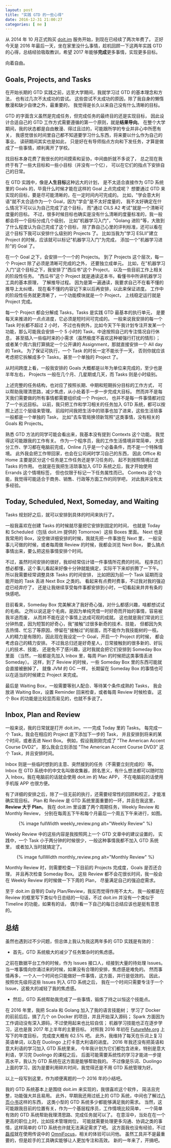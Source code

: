 ```yaml
---
layout: post
title: "实践 GTD 的一些心得"
date: 2016-12-31 21:00:27
categories: [ me ]
---
```


从 2014 年 10 月正式购买 [doit.im][doit] 服务开始，到现在已经续了两次年费了。
正好今天是 2016 年最后一天，坐在家里没什么事情，趁机回顾一下这两年实践
GTD 的心得，总结经验吸取教训，希望 2017 年能够**完成**更多事情，实现更多目标。

向着自由。

<!-- more -->

## Goals, Projects, and Tasks

在开始长期的 GTD 实践之前，远至大学期间，我就学习过 GTD 的基本理念和方法，
也有过几次不太成功的尝试。
这些尝试不太成功的原因，除了我自身的懒惰散漫和缺少自律之外，最重要的，
我觉得是长久以来自己没有什么清晰的目标。

GTD 的字面含义虽然是完成任务，但完成任务的最终目的还是实现目标，
因此设计合适自己的 GTD 工作方式需要遵循的第一个原则，就是**结果导向**。
在整个大学期间，我的状态都是自由散漫、得过且过的，可能跟所学的专业并非心中所愿有关，
我感觉很长时间里自己都不知道要学习什么东西，将来要以什么作为自己的事业。
读研期间其实也是如此，
只是好在有导师指点方向和下发任务，才算是做成了一些事情，顺利离开了学校。

找目标本身花费了我很长的时间摸索和妥协，中间曲折就不多说了，
总之现在我终于有了一些大目标和一些小目标（并没有一个亿），
可以在它们的指点下安排自己的日常。

在 GTD 实践中，像是**人生目标**这种远大的计划，
是不太适合直接作为 GTD 系统里的 Goals 的，毕竟什么时候才能在这样的 Goal 上点完成呢？
想要通过 GTD 来实现的目标，要是尽可能清晰的，在一定时间内可完成的。
比如，"学会意大利语"就不太合适作为一个 Goal，因为"学会"是不太好度量的，
我不太好确定在什么情况下可以认为自己完成了这个目标，
而"通过 CILS A2 考试"就是一个清晰可度量的目标。
不过，很多时候目标也确实是没有什么清晰的度量标准的，我一般都会将一个目标分成几个级别，
比如"机器学习入门"，"Golang 进阶"等，大致到了什么程度认为自己完成了这个目标，
除了靠自己心里的评判标准，还可以看在这个目标下我可以安排什么级别的 Projects 了。
比如当我为"学习 ESLII"建立 Project 的时候，应该就可以标记"机器学习入门"为完成，
添加一个"机器学习进阶"的 Goal 了。

在一个 Goal 之下，会安排一个一个的 Projects。
到了 Projects 这个层次，每一个 Project 除了必须是清晰可完成的之外，
还要独立成单元。
比如，在"机器学习入门"这个目标之下，我安排了"西瓜书"这个 Project，
以及一些目前工作上相关的阶段性任务。
"西瓜书"这个 Project 就是通读这本书，看懂书中所讲机器学习工具的基本原理，
了解推导过程。
因为是第一遍通读，我要求自己不在看不懂的推导上太纠缠，
现在看不懂的内容记下来以后再安排，以此来保证进度。
工作中的阶段性任务就更清晰了，一个功能模块就是一个 Project，
上线稳定运行就是 Project 完成。

每一个 Project 都会分解成 Tasks，Tasks 是实践 GTD 最基本的执行单元，
是要每天来推进的一点点进度，它必须是短时间可完成的。
一般来说我安排的每一个 Task 时长都不超过 2 小时，
不过也有例外，比如今天下午我计划专注开发某一个功能，那么可能我会安排一个
5 小时的 Task，中途按照自己的专注情况自行休息，
甚至插入一些临时来的小需求（虽然极度不喜欢这种被强行打扰的情形）；
或者某个周六我打算搞定一个公开课的 Assignment，那就直接安排一个 All day 的 Task。
为了保证可执行，一个 Task 的时长一定不能长于一天，
否则你就应该考虑把它拆解成多个 Tasks，甚至一个单独的 Project 了。

从时间跨度上看，一般我安排的 Goals 大概都是以年为单位来完成的，至少也是半年左右，
Projects 一般在几个月、几星期或几天，而 Tasks 则是小时级别。

上述完整的任务结构，也对应了按照长期、中期和短期拆分目标的工作方式，
可以帮助我理清思路，减少焦虑，从小处着手一步一步完成大目标。
然而并不是每天我们需要做的所有事情都需要组织成一个 Project，
也并不是每一件事情都对应了一个长远目标。
以前，我只把工作和学习相关的任务加入 GTD 系统，都可以按照上述三个层级来管理。
前段时间我把生活中的琐事也加了进来，这些生活琐事一般都是一个单独的 Task，
比如"去车管局换领新驾照"这类事情，没有相关的 Goals 和 Projects。

熟悉 GTD 方法的同学可能会看出来，我基本没有提到 Contexts 这个功能。
我觉得这可能跟我的工作有关。
作为一个程序员，我的工作生活情境非常简单，
大部分工作、学习都在电脑前完成，Online 几乎是一个必备条件，而不是一个特殊情境。
此外我会把工作带回家，也会在公司闲时学习自己的东西，
因此 Office 和 Home 主要是区分这个任务是工作任务还是学习任务的，
起不到按照情境过滤 Tasks 的作用。
也就是在我把生活琐事加入 GTD 系统之后，我才开始使用 Errands 这个情境标签，
但也仅限于标记一下任务属性而已。
Contexts 这个功能，我觉得可能适合于商务、销售、行政等方面工作的同学吧，
对此我并没有太多经验。

## Today, Scheduled, Next, Someday, and Waiting

Tasks 规划好之后，就可以安排到具体的时间来执行了。

一般我喜欢在创建 Tasks 的时候就尽量把它安排到固定的时间，
也就是 Today 和 Scheduled（包括 doit.im 提供的 Tomorrow）这些 Boxes 里面。
Next 也是我常用的 Box，没空做详细安排的时候，我就先把一件事放在 Next 里，
一般没事儿可做的时候，或者每周做 Review 的时候，我都会浏览 Next Box，
要么搞点事情出来，要么把这些事情安排个时间。

不过，虽然时间安排的很好，我却经常估计错一件事情所花费的时间。
程序员们想必都懂，这个事儿看起来好像十分钟就能搞定，实际干下来却折腾了一下午。
所以我需要经常调整具体 Tasks 的时间安排，
比如把因为前一个 Task 延期而没能开始的 Task 丢进 Next Box 之类的。
看起来有点费时费事，不过我对我的强迫症已经弃疗了，
还是让我继续享受每件事都安排到小时，一切看起来井井有条的快感吧。

目前看来，Someday Box 完美解决了我好奇心强，对什么都感兴趣，啥都想试试的毛病。
之所以说这是个毛病，是因为单纯凭借一时好奇而开始的事情，容易被我半途而废，
从而并不能在这个事情上达成可观的成就。
这也就是我们常说的三分钟热度，因为短暂的好奇心，我"接触"过很多新奇的技术、技能，
但都因为失去热情、忙忘了等原因，停留在"接触过"的层面，而不能作为我技能树的一枝。
人的精力是有限的，因此现在我设定一个 Goal，开启一个 Project 的时候，
都会考虑自己的精力安排。
不过我总归还是好奇星人，日常接触到的很多新的、好玩儿的技术、技能，
还是免不了感兴趣，这时我就会把它们安排到 Someday Box 里面
（当然，一般都是先加入 Inbox 里，每周 Plan 的时候把这类事情丢进 Someday）。
这样，到了 Review 的时候，一些 Someday Box 里的东西可能就会直接被删掉了，
就像 JVM 的 GC 一样，
长期留在 Someday Box 的事情也可以在适当的时候建立 Project 来完成。

最后是 Waiting Box，一般需要等别人配合、等待某个条件成熟的 Tasks，
我会放进 Waiting Box，设置 Reminder 回来检查，或者每周 Review 时候检查。
这个 Box 的功能是比较显而易见的，也就不多说了。

## Inbox, Plan and Review

一般来说，我的日常就是打开 doit.im，一一完成 Today 里的 Tasks。
每完成一个 Task，我会在相应的 Project 底下添加下一步的 Task，
并且安排到将来的某个时间，或者丢进 Next Box。
例如，假设我刚刚完成了 "The American Accent Course DVD2"，
那么我会立刻添加 "The American Accent Course DVD3" 这个 Task，并且安排时间。

Inbox 则是一些临时想到的主意、突然接到的任务（不需要立刻完成的）等。
Inbox 在 GTD 系统中的中文名叫做收集器，顾名思义，有什么想法都可以随时加入
Inbox。我在电脑前的话就会使用 doit.im 的 Mac APP，
不在电脑前的话使用手机版 APP 也很方便。

有了详细的安排之后，除了一往无前的执行，还需要经常性的回顾和校正，才能准确实现目标。
Plan 和 Review 是 GTD 系统里面重要的一环，并且在我这里，**Review 大于 Plan**。
我在 doit.im 里设置了两个周期任务，Weekly Review 和 Monthly Review，
分别在每周五下午和每个月最后一个周五下午来进行，如图。

<center>
{% image fullWidth weekly_review.png alt="Weekly Review" %}
</center>

Weekly Review 中的这些内容是我按照网上一个 GTD 文章中的建议设置的，
实践中，一个 Task 小于两分钟的时候很少，一般这种事情我都不加入 GTD 系统里，
或者加入当时就搞定了。

<center>
{% image fullWidth monthly_review.png alt="Monthly Review" %}
</center>

Monthly Review 时，则需要检查一下目前的 Projects 完成度，Goals 是否还合理，
并且再次检查 Someday Box。
这些 Review 都不会花很长时间，我一般会在 Weekly Review 的时候做一下下周的 Plan，
尽量满足自己的强迫症需求。

至于 doit.im 自带的 Daily Plan/Review，我反而觉得作用不太大，
我一般都是在 Review 的框里写下类似今日总结的一句话，不过 doit.im
并没有一个类似于 Timeline 的功能，如果有的话，
偶尔看一下自己的每日总结应该也是挺有意思的。

## 总结

虽然也遇到过不少问题，但总体上我认为我这两年多的 GTD 实践是有效的：

* 首先，GTD 系统极大的减少了任务繁杂时的焦虑感。

之前在数据平台工作的时候，作为 Issues 接口人，经接到大量的待处理 Issues。
当一堆事情向你涌过来的时候，如果没有合理的安排，焦虑感是难免的。
然而事情再多，一个人一个时间也只能做好一件事情，这方面，并行是低效的。
因此，按照优先级将这些 Issues 列入 GTD 系统之后，
我在一个时间只需要专注于一个 Issue，这极大的减轻了我的焦虑感。

* 然后，GTD 系统帮助我完成了一些事情，锻炼了持之以恒这个技能点。

在 2016 年里，我把 Scala 和 Golang 加入了我的语言技能树；
学习了 Docker 的前前后后，搞了几个 on Docker 的项目，并且开始深入源码；
Spark 方面因为工作调动没有深入源码，不过使用起来也比较自信；
机器学习技能也正在逐步学习，这也是我 2017 年上半年的主要目标。
对照我 2016 年初在 [FutureMe.org][futureme] 上写下的年度目标，
完成度大概有 62.5% 吧。
此外，我维持了每天在乐词上复习英语单词，以及在 Duolingo 上打卡意大利语的进度。
2016 年我还没有把英语和意大利语的学习加入 GTD 系统里来，
今年我计划为它们都包含进来，特别是意大利语，学习完 Duolingo 的课程之后，
后面可能需要系统性的学习才能进一步提高水平，我认为 GTD 系统在这方面是能够帮助我的。
不过像是乐词、Duolingo 上面的学习，因为是要利用碎片时间，我觉得还是不用 GTD
系统管理为好。

以上一段写到这里，作为顺便离题的一个 2016 年的小结吧。

我的 GTD 系统基本上是围绕 doit.im 来实现的，我很喜欢这个软件，
简洁且完整，功能强大并且易用。
此外，早期我还用过纸上的 GTD 系统，中间也了解过[八页小书][pocketmod]这样的东西，
这类小型的 GTD 系统多少都能够满足我的需求。
当然，这可能跟我目前的位置有关，作为一个基层程序员，工作情境比较简单，
一个简单有效的 GTD 系统帮助我理清思路、完成任务就可以了。
在意淫中，当处在在一个更高的职位上时，比如技术管理岗位，
可能就需要处理更多沟通、协调之类的事情，这样简单的 GTD 系统也许就无法满足需求了吧。
这方面我也没有经验，不过[磊叔][wulei]就在使用传说中的 [OmniFocus][omnifocus]，相关的体验可以问他。
虽然工具并不是最重要的，但是趁手的工具确实能够让人更加专注和高效。
新的一年来了，开搞吧。

[doit]:         http://doit.im/
[futureme]:     https://www.futureme.org/
[pocketmod]:    http://www.pocketmod.com/
[wulei]:        http://weibo.com/wansonwulei
[omnifocus]:    https://www.omnigroup.com/omnifocus

